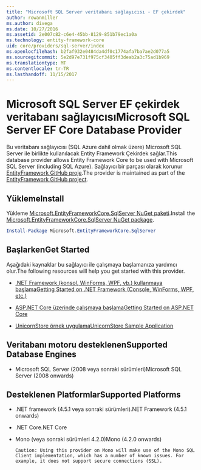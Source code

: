 ```yaml
---
title: "Microsoft SQL Server veritabanı sağlayıcısı - EF çekirdek"
author: rowanmiller
ms.author: divega
ms.date: 10/27/2016
ms.assetid: 2e007c82-c6e4-45bb-8129-851b79ec1a0a
ms.technology: entity-framework-core
uid: core/providers/sql-server/index
ms.openlocfilehash: b2faf932e0484da4df0c1774afa7ba7ae2d077a5
ms.sourcegitcommit: 5e2d97e731f975cf3405ff3deab2a3c75ad1b969
ms.translationtype: MT
ms.contentlocale: tr-TR
ms.lasthandoff: 11/15/2017
---
```

# <a name="microsoft-sql-server-ef-core-database-provider"></a><span data-ttu-id="ee879-102">Microsoft SQL Server EF çekirdek veritabanı sağlayıcısı</span><span class="sxs-lookup"><span data-stu-id="ee879-102">Microsoft SQL Server EF Core Database Provider</span></span>

<span data-ttu-id="ee879-103">Bu veritabanı sağlayıcısı (SQL Azure dahil olmak üzere) Microsoft SQL Server ile birlikte kullanılacak Entity Framework Çekirdek sağlar.</span><span class="sxs-lookup"><span data-stu-id="ee879-103">This database provider allows Entity Framework Core to be used with Microsoft SQL Server (including SQL Azure).</span></span> <span data-ttu-id="ee879-104">Sağlayıcı bir parçası olarak korunur [EntityFramework GitHub proje](https://github.com/aspnet/EntityFramework).</span><span class="sxs-lookup"><span data-stu-id="ee879-104">The provider is maintained as part of the [EntityFramework GitHub project](https://github.com/aspnet/EntityFramework).</span></span>

## <a name="install"></a><span data-ttu-id="ee879-105">Yükleme</span><span class="sxs-lookup"><span data-stu-id="ee879-105">Install</span></span>

<span data-ttu-id="ee879-106">Yükleme [Microsoft.EntityFrameworkCore.SqlServer NuGet paketi](https://www.nuget.org/packages/Microsoft.EntityFrameworkCore.SqlServer/).</span><span class="sxs-lookup"><span data-stu-id="ee879-106">Install the [Microsoft.EntityFrameworkCore.SqlServer NuGet package](https://www.nuget.org/packages/Microsoft.EntityFrameworkCore.SqlServer/).</span></span>

``` powershell
Install-Package Microsoft.EntityFrameworkCore.SqlServer
```

## <a name="get-started"></a><span data-ttu-id="ee879-107">Başlarken</span><span class="sxs-lookup"><span data-stu-id="ee879-107">Get Started</span></span>

<span data-ttu-id="ee879-108">Aşağıdaki kaynaklar bu sağlayıcı ile çalışmaya başlamanıza yardımcı olur.</span><span class="sxs-lookup"><span data-stu-id="ee879-108">The following resources will help you get started with this provider.</span></span>
* [<span data-ttu-id="ee879-109">.NET Framework (konsol, WinForms, WPF, vb.) kullanmaya başlama</span><span class="sxs-lookup"><span data-stu-id="ee879-109">Getting Started on .NET Framework (Console, WinForms, WPF, etc.)</span></span>](../../get-started/full-dotnet/index.md)

* [<span data-ttu-id="ee879-110">ASP.NET Core üzerinde çalışmaya başlama</span><span class="sxs-lookup"><span data-stu-id="ee879-110">Getting Started on ASP.NET Core</span></span>](../../get-started/aspnetcore/index.md)

* [<span data-ttu-id="ee879-111">UnicornStore örnek uygulama</span><span class="sxs-lookup"><span data-stu-id="ee879-111">UnicornStore Sample Application</span></span>](https://github.com/rowanmiller/UnicornStore/tree/master/UnicornStore)

## <a name="supported-database-engines"></a><span data-ttu-id="ee879-112">Veritabanı motoru desteklenen</span><span class="sxs-lookup"><span data-stu-id="ee879-112">Supported Database Engines</span></span>

* <span data-ttu-id="ee879-113">Microsoft SQL Server (2008 veya sonraki sürümleri)</span><span class="sxs-lookup"><span data-stu-id="ee879-113">Microsoft SQL Server (2008 onwards)</span></span>

## <a name="supported-platforms"></a><span data-ttu-id="ee879-114">Desteklenen Platformlar</span><span class="sxs-lookup"><span data-stu-id="ee879-114">Supported Platforms</span></span>

* <span data-ttu-id="ee879-115">.NET framework (4.5.1 veya sonraki sürümleri)</span><span class="sxs-lookup"><span data-stu-id="ee879-115">.NET Framework (4.5.1 onwards)</span></span>

* <span data-ttu-id="ee879-116">.NET Core</span><span class="sxs-lookup"><span data-stu-id="ee879-116">.NET Core</span></span>

* <span data-ttu-id="ee879-117">Mono (veya sonraki sürümleri 4.2.0)</span><span class="sxs-lookup"><span data-stu-id="ee879-117">Mono (4.2.0 onwards)</span></span>

      Caution: Using this provider on Mono will make use of the Mono SQL Client implementation, which has a number of known issues. For example, it does not support secure connections (SSL).
